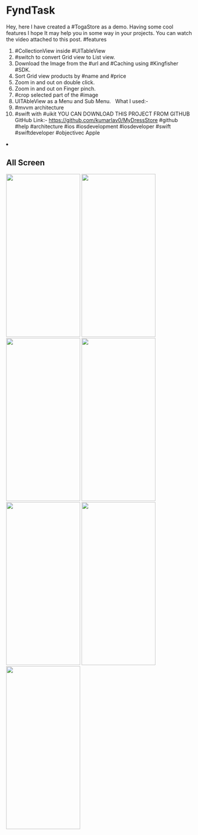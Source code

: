 # FyndTask

Hey, here I have created a #TogaStore as a demo. 
Having some cool features I hope It may help you in some way in your projects. You can watch the video attached to this post. 
#features 
1. #CollectionView inside #UITableView
2. #switch to convert Grid view to List view.
3. Download the Image from the #url and #Caching using #Kingfisher #SDK.
4. Sort Grid view products by #name  and #price 
5. Zoom in and out on double click.
6. Zoom in and out on Finger pinch.
7. #crop selected part of the #image 
8. UITAbleView as a Menu and Sub Menu.
 
What I used:-
1. #mvvm architecture
2. #swift  with #uikit 
YOU CAN DOWNLOAD THIS PROJECT FROM GITHUB
GitHub Link:- https://github.com/kumarlav0/MyDressStore 
#github #help #architecture #ios #iosdevelopment #iosdeveloper #swift #swiftdeveloper #objectivec Apple 



<li>
<h2>All Screen</h2>
<img src="ScreenShot/Splash Screen.png" width="200" height="440"> <img src="ScreenShot/Home Grid View.png" width="200" height="440"> <img src="ScreenShot/Home List View.png" width="200" height="440"> <img src="ScreenShot/Home List Expand.png" width="200" height="440"> <img src="ScreenShot/Product Image .png" width="200" height="440"> <img src="ScreenShot/Crop.png" width="200" height="440"> <img src="ScreenShot/Cropped Image.png" width="200" height="440">


</li>

